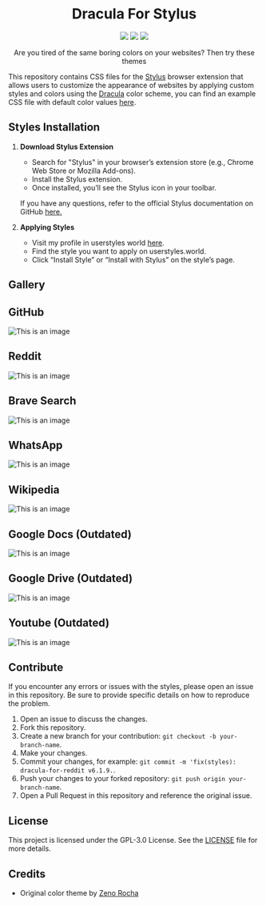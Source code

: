 
<h1 align="center">Dracula For Stylus</h1>

<p align="center">
<a href="colorscheme-template.css"><img src="https://img.shields.io/badge/template-BD93F9?style=for-the-badge"></a>
<a href="#styles-installation"><img src="https://img.shields.io/badge/installation-FF79C6?style=for-the-badge"></a>
<a href="https://userstyles.world/user/druxorey"><img src="https://img.shields.io/badge/userstyles-BD93F9?style=for-the-badge"></a>
</p>

<p align="center">Are you tired of the same boring colors on your websites? Then try these themes</p>

This repository contains CSS files for the [Stylus](https://github.com/openstyles/stylus) browser extension that allows users to customize the appearance of websites by applying custom styles and colors using the [Dracula](https://github.com/dracula/dracula-theme) color scheme, you can find an example CSS file with default color values [here](example.css).

## Styles Installation

1. **Download Stylus Extension**
   - Search  for "Stylus" in your browser’s extension store (e.g., Chrome Web Store or Mozilla Add-ons).
   - Install the Stylus extension. 
   - Once installed, you’ll see the Stylus icon in your toolbar.

    If you have any questions, refer to the official Stylus documentation on GitHub [here.](https://github.com/openstyles/stylus/blob/master/README.md)

2. **Applying Styles**
   - Visit my profile in userstyles world [here](https://userstyles.world/user/druxorey).
   - Find the style you want to apply on userstyles.world.
   - Click “Install Style” or “Install with Stylus” on the style’s page.

## Gallery

## GitHub
![This is an image](/resources/dracula-for-github.webp)

## Reddit
![This is an image](/resources/dracula-for-reddit.webp)

## Brave Search
![This is an image](/resources/dracula-for-brave.webp)

## WhatsApp
![This is an image](/resources/dracula-for-whatsapp.webp)

## Wikipedia
![This is an image](/resources/dracula-for-wikipedia.webp)

## Google Docs (Outdated)
![This is an image](/resources/dracula-for-google-docs.webp)

## Google Drive (Outdated)
![This is an image](/resources/dracula-for-google-drive.webp)

## Youtube (Outdated)
![This is an image](/resources/dracula-for-youtube.webp)

## Contribute

If you encounter any errors or issues with the styles, please open an issue in this repository. Be sure to provide specific details on how to reproduce the problem.

1. Open an issue to discuss the changes.
2. Fork this repository.
3. Create a new branch for your contribution: `git checkout -b your-branch-name`.
4. Make your changes.
5. Commit your changes, for example: `git commit -m 'fix(styles): dracula-for-reddit v6.1.9.`.
6. Push your changes to your forked repository: `git push origin your-branch-name`.
7. Open a Pull Request in this repository and reference the original issue.

## License

This project is licensed under the GPL-3.0 License. See the [LICENSE](LICENSE) file for more details.

## Credits

- Original color theme by [Zeno Rocha](https://github.com/dracula/dracula-theme)
